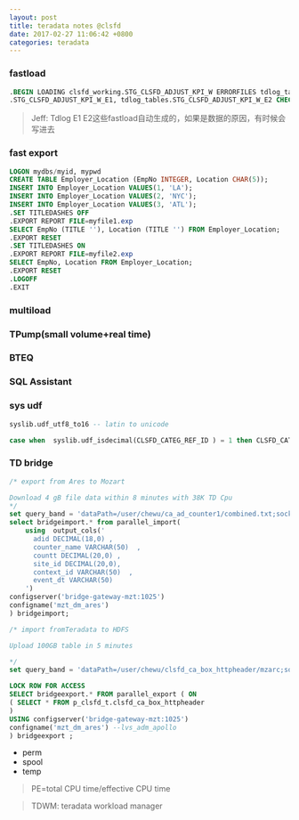 ```yaml
---
layout: post
title: teradata notes @clsfd
date: 2017-02-27 11:06:42 +0800
categories: teradata
---
```

### fastload
``` sql
.BEGIN LOADING clsfd_working.STG_CLSFD_ADJUST_KPI_W ERRORFILES tdlog_tables
.STG_CLSFD_ADJUST_KPI_W_E1, tdlog_tables.STG_CLSFD_ADJUST_KPI_W_E2 CHECKPOINT 0 INDICATORS;
```

> Jeff: Tdlog E1 E2这些fastload自动生成的，如果是数据的原因，有时候会写进去

### fast export
``` sql
LOGON mydbs/myid, mypwd
CREATE TABLE Employer_Location (EmpNo INTEGER, Location CHAR(5));
INSERT INTO Employer_Location VALUES(1, 'LA');
INSERT INTO Employer_Location VALUES(2, 'NYC');
INSERT INTO Employer_Location VALUES(3, 'ATL');
.SET TITLEDASHES OFF
.EXPORT REPORT FILE=myfile1.exp
SELECT EmpNo (TITLE ''), Location (TITLE '') FROM Employer_Location;
.EXPORT RESET
.SET TITLEDASHES ON
.EXPORT REPORT FILE=myfile2.exp
SELECT EmpNo, Location FROM Employer_Location;
.EXPORT RESET
.LOGOFF
.EXIT
```

### multiload

### TPump(small volume+real time)

### BTEQ

### SQL Assistant

### sys udf

``` sql
syslib.udf_utf8_to16 -- latin to unicode 

case when  syslib.udf_isdecimal(CLSFD_CATEG_REF_ID ) = 1 then CLSFD_CATEG_REF_ID else null end ,
```

### TD bridge
``` sql
/* export from Ares to Mozart 

Download 4 gB file data within 8 minutes with 38K TD Cpu
*/
set query_band = 'dataPath=/user/chewu/ca_ad_counter1/combined.txt;sock_timeout=120;recv_eofresponse=1;childThreadCount=1;hdfsURI=hdfs://ares-nn.vip.ebay.com:8020;sinkClass=HDFSTextFileSink;delimiter=,;' for session;
select bridgeimport.* from parallel_import(
    using  output_cols('
      adid DECIMAL(18,0) ,
      counter_name VARCHAR(50)  ,
      countt DECIMAL(20,0) ,
      site_id DECIMAL(20,0),
      context_id VARCHAR(50)  ,
      event_dt VARCHAR(50)  
    ')
configserver('bridge-gateway-mzt:1025')
configname('mzt_dm_ares') 
) bridgeimport;
```

``` sql
/* import fromTeradata to HDFS

Upload 100GB table in 5 minutes 

*/
set query_band = 'dataPath=/user/chewu/clsfd_ca_box_httpheader/mzarc;sock_timeout=360;recv_eofresponse=1;childThreadCount=1;hdfsURI=hdfs://ares-nn.vip.ebay.com:8020;sinkClass=HDFSTextFileSink;delimiterCharCode=7;' for session;

LOCK ROW FOR ACCESS
SELECT bridgeexport.* FROM parallel_export ( ON
( SELECT * FROM p_clsfd_t.clsfd_ca_box_httpheader     
)
USING configserver('bridge-gateway-mzt:1025')
configname('mzt_dm_ares') --lvs_adm_apollo
) bridgeexport ;
```


- perm
- spool
- temp

> PE=total CPU time/effective CPU time

> TDWM: teradata workload manager

